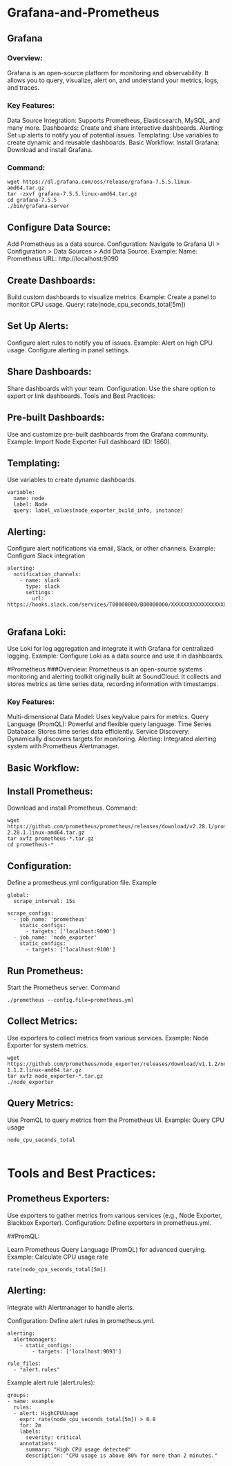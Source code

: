 # Grafana-and-Prometheus

## Grafana
### Overview:
Grafana is an open-source platform for monitoring and observability. It allows you to query, visualize, alert on, and understand your metrics, logs, and traces.

### Key Features:
Data Source Integration: Supports Prometheus, Elasticsearch, MySQL, and many more.
Dashboards: Create and share interactive dashboards.
Alerting: Set up alerts to notify you of potential issues.
Templating: Use variables to create dynamic and reusable dashboards.
Basic Workflow:
Install Grafana:
Download and install Grafana.
### Command:

```
wget https://dl.grafana.com/oss/release/grafana-7.5.5.linux-amd64.tar.gz
tar -zxvf grafana-7.5.5.linux-amd64.tar.gz
cd grafana-7.5.5
./bin/grafana-server

```

## Configure Data Source:

Add Prometheus as a data source.
Configuration: Navigate to Grafana UI > Configuration > Data Sources > Add Data Source.
Example:
Name: Prometheus
URL: http://localhost:9090

## Create Dashboards:
Build custom dashboards to visualize metrics.
Example: Create a panel to monitor CPU usage.
Query: rate(node_cpu_seconds_total[5m])
## Set Up Alerts:
Configure alert rules to notify you of issues.
Example: Alert on high CPU usage.
Configure alerting in panel settings.

## Share Dashboards:

Share dashboards with your team.
Configuration: Use the share option to export or link dashboards.
Tools and Best Practices:
## Pre-built Dashboards:
Use and customize pre-built dashboards from the Grafana community.
Example: Import Node Exporter Full dashboard (ID: 1860).

## Templating:
Use variables to create dynamic dashboards.
```
variable:
  name: node
  label: Node
  query: label_values(node_exporter_build_info, instance)
```
## Alerting:

Configure alert notifications via email, Slack, or other channels.
Example: Configure Slack integration
```
alerting:
  notification_channels:
    - name: slack
      type: slack
      settings:
        url: https://hooks.slack.com/services/T00000000/B00000000/XXXXXXXXXXXXXXXXXXXXXXXX


```

## Grafana Loki:

Use Loki for log aggregation and integrate it with Grafana for centralized logging.
Example: Configure Loki as a data source and use it in dashboards.


#Prometheus
###Overview:
Prometheus is an open-source systems monitoring and alerting toolkit originally built at SoundCloud. It collects and stores metrics as time series data, recording information with timestamps.

### Key Features:
Multi-dimensional Data Model: Uses key/value pairs for metrics.
Query Language (PromQL): Powerful and flexible query language.
Time Series Database: Stores time series data efficiently.
Service Discovery: Dynamically discovers targets for monitoring.
Alerting: Integrated alerting system with Prometheus Alertmanager.
## Basic Workflow:
## Install Prometheus:

Download and install Prometheus.
Command:
```
wget https://github.com/prometheus/prometheus/releases/download/v2.28.1/prometheus-2.28.1.linux-amd64.tar.gz
tar xvfz prometheus-*.tar.gz
cd prometheus-*

```
## Configuration:

Define a prometheus.yml configuration file.
Example
```
global:
  scrape_interval: 15s

scrape_configs:
  - job_name: 'prometheus'
    static_configs:
      - targets: ['localhost:9090']
  - job_name: 'node_exporter'
    static_configs:
      - targets: ['localhost:9100']

```

## Run Prometheus:

Start the Prometheus server.
Command
```
./prometheus --config.file=prometheus.yml

```
## Collect Metrics:

Use exporters to collect metrics from various services.
Example: Node Exporter for system metrics.
```
wget https://github.com/prometheus/node_exporter/releases/download/v1.1.2/node_exporter-1.1.2.linux-amd64.tar.gz
tar xvfz node_exporter-*.tar.gz
./node_exporter

```
## Query Metrics:

Use PromQL to query metrics from the Prometheus UI.
Example: Query CPU usage
```
node_cpu_seconds_total
 
```

# Tools and Best Practices:
## Prometheus Exporters:

Use exporters to gather metrics from various services (e.g., Node Exporter, Blackbox Exporter).
Configuration: Define exporters in prometheus.yml.

##PromQL:

Learn Prometheus Query Language (PromQL) for advanced querying.
Example: Calculate CPU usage rate
```
rate(node_cpu_seconds_total[5m])

```
## Alerting:

Integrate with Alertmanager to handle alerts.

Configuration: Define alert rules in prometheus.yml.
```
alerting:
  alertmanagers:
    - static_configs:
        - targets: ['localhost:9093']

rule_files:
  - "alert.rules"

```
Example alert rule (alert.rules):
```
groups:
- name: example
  rules:
  - alert: HighCPUUsage
    expr: rate(node_cpu_seconds_total[5m]) > 0.8
    for: 2m
    labels:
      severity: critical
    annotations:
      summary: "High CPU usage detected"
      description: "CPU usage is above 80% for more than 2 minutes."

```

